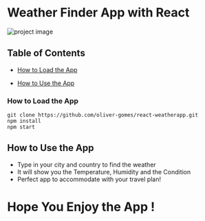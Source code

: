 # Weather Finder App with React
![project image](https://oliver-gomes.github.io/images/github%20images/website-weatherapp.png)
## Table of Contents

* [How to Load the App](#howtoloadtheapp)
- [How to Use the App](#how-to-use-the-app)

### How to Load the App
```
git clone https://github.com/oliver-gomes/react-weatherapp.git
npm install
npm start
```

## How to Use the App

- Type in your city and country to find the weather
- It will show you the Temperature, Humidity and the Condition
- Perfect app to accommodate with your travel plan!

# Hope You Enjoy the App !

